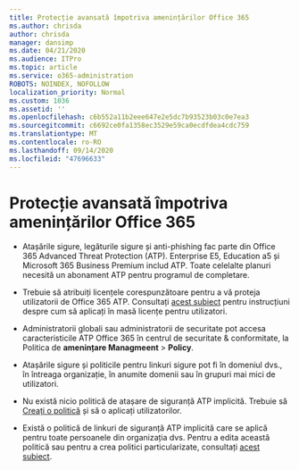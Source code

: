 ```yaml
---
title: Protecție avansată împotriva amenințărilor Office 365
ms.author: chrisda
author: chrisda
manager: dansimp
ms.date: 04/21/2020
ms.audience: ITPro
ms.topic: article
ms.service: o365-administration
ROBOTS: NOINDEX, NOFOLLOW
localization_priority: Normal
ms.custom: 1036
ms.assetid: ''
ms.openlocfilehash: c6b552a11b2eee647e2e5dc7b93523b03c0e7ea3
ms.sourcegitcommit: c6692ce0fa1358ec3529e59ca0ecdfdea4cdc759
ms.translationtype: MT
ms.contentlocale: ro-RO
ms.lasthandoff: 09/14/2020
ms.locfileid: "47696633"
---
```

# <a name="office-365-advanced-threat-protection"></a>Protecție avansată împotriva amenințărilor Office 365

- Atașările sigure, legăturile sigure și anti-phishing fac parte din Office 365 Advanced Threat Protection (ATP). Enterprise E5, Education a5 și Microsoft 365 Business Premium includ ATP. Toate celelalte planuri necesită un abonament ATP pentru programul de completare.

- Trebuie să atribuiți licențele corespunzătoare pentru a vă proteja utilizatorii de Office 365 ATP. Consultați [acest subiect](https://docs.microsoft.com/microsoft-365/admin/add-users/add-users) pentru instrucțiuni despre cum să aplicați în masă licențe pentru utilizatori.

- Administratorii globali sau administratorii de securitate pot accesa caracteristicile ATP Office 365 în centrul de securitate & conformitate, la Politica de **amenințare Managmeent** \> **Policy**.

- Atașările sigure și politicile pentru linkuri sigure pot fi în domeniul dvs., în întreaga organizație, în anumite domenii sau în grupuri mai mici de utilizatori.

- Nu există nicio politică de atașare de siguranță ATP implicită. Trebuie să [Creați o politică](https://docs.microsoft.com/microsoft-365/security/office-365-security/set-up-atp-safe-attachments-policies) și să o aplicați utilizatorilor.

- Există o politică de linkuri de siguranță ATP implicită care se aplică pentru toate persoanele din organizația dvs. Pentru a edita această politică sau pentru a crea politici particularizate, consultați [acest subiect](https://docs.microsoft.com/microsoft-365/security/office-365-security/set-up-atp-safe-links-policies).
